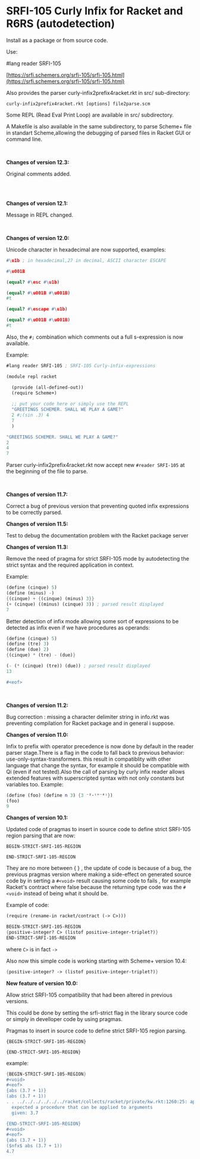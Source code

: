 # SRFI-105 Curly Infix for Racket and R6RS (autodetection)

Install as a package or from source code.
 
Use:

#lang reader SRFI-105


[https://srfi.schemers.org/srfi-105/srfi-105.html](https://srfi.schemers.org/srfi-105/srfi-105.html)


Also provides the parser curly-infix2prefix4racket.rkt in src/ sub-directory:


```curly-infix2prefix4racket.rkt [options] file2parse.scm```


Some REPL (Read Eval Print Loop) are available in src/ subdirectory.

A Makefile is also available in the same subdirectory, to parse Scheme+ file in standart Scheme,allowing the debugging of parsed files in Racket GUI or command line.

<br>

**Changes of version 12.3:**

Original comments added.

<br>

<br>

**Changes of version 12.1:**

Message in REPL changed.

<br>

**Changes of version 12.0:**

Unicode character in hexadecimal are now supported, examples:

```scheme
#\u1b ; in hexadecimal,27 in decimal, ASCII character ESCAPE

#\u001B
```

```scheme
(equal? #\esc #\u1b)

(equal? #\u001B #\u001B)
#t
```

```scheme
(equal? #\escape #\u1b)

(equal? #\u001B #\u001B)
#t
```

Also, the ```#;``` combination which comments out a full s-expression is now available.

Example:

```scheme
#lang reader SRFI-105 ; SRFI-105 Curly-infix-expressions

(module repl racket

  (provide (all-defined-out)) 
  (require Scheme+)
  
  ;; put your code here or simply use the REPL
  "GREETINGS SCHEMER. SHALL WE PLAY A GAME?"
  2 #;(sin .3) 4
  7
  )

"GREETINGS SCHEMER. SHALL WE PLAY A GAME?"
2
4
7
``` 


Parser curly-infix2prefix4racket.rkt now accept new ```#reader SRFI-105``` at the beginning of the file to parse.


<br>

**Changes of version 11.7:**

Correct a bug of previous version that preventing quoted infix expressions to be correctly parsed. 


**Changes of version 11.5:**

Test to debug the documentation problem with the Racket package server




**Changes of version 11.3:**

Remove the need of pragma for strict SRFI-105 mode by autodetecting the strict syntax and the required application in context.

Example:
```scheme
(define (cinque) 5)
(define (minus) -)
{(cinque) + {(cinque) (minus) 3}}
(+ (cinque) ((minus) (cinque) 3)) ; parsed result displayed
7
```


Better detection of infix mode allowing some sort of expressions to be detected as infix even if we have procedures as operands:

```scheme
(define (cinque) 5)
(define (tre) 3)
(define (due) 2)
{(cinque) * (tre) - (due)}

(- (* (cinque) (tre)) (due)) ; parsed result displayed
13

#<eof>
```


<br>

**Changes of version 11.2:**

Bug correction : missing a character delimiter string in info.rkt was preventing compilation for Racket package and in general i suppose.

**Changes of version 11.0:**

Infix to prefix with operator precedence is now done by default in the reader parser stage.There is a flag in the code to fall back to previous behavior: use-only-syntax-transformers. this result in compatiblity with other language that change the syntax, for example it should be compatible with Qi (even if not tested).Also the call of parsing by curly infix reader allows extended features with superscripted syntax with not only constants but variables too.
Example:
```scheme
(define (foo) (define n 3) {3 ⁻²·⁽ⁿ⁻⁴⁾})
(foo)
9
```





**Changes of version 10.1:**

Updated code of pragmas to insert in source code to define strict SRFI-105 region parsing that are now:

```BEGIN-STRICT-SRFI-105-REGION```

```END-STRICT-SRFI-105-REGION```

They are no more between {  } , the update of code is because of a bug, the previous pragmas version where making a side-effect on generated source code by in serting a ```#<void>``` result causing some code to fails , for example Racket's contract where false because the returning type code was the ```#<void>``` instead of being what it should be.

Example of code:

```scheme
(require (rename-in racket/contract (-> C>)))

BEGIN-STRICT-SRFI-105-REGION
{positive-integer? C> (listof positive-integer-triplet?)}
END-STRICT-SRFI-105-REGION
```

where ```C>``` is in fact ```->```

Also now this simple code is working starting with Scheme+ version 10.4:

```scheme
{positive-integer? -> (listof positive-integer-triplet?)}
```



**New feature of version 10.0:**

Allow strict SRFI-105 compatibility that had been altered in previous versions.

This could be done by setting the srfi-strict flag in the library source code or simply in develloper code by using pragmas.

Pragmas to insert in source code to define strict SRFI-105 region parsing.

```{BEGIN-STRICT-SRFI-105-REGION}```

```{END-STRICT-SRFI-105-REGION}```

example:

```scheme
{BEGIN-STRICT-SRFI-105-REGION}
#<void>
#<eof>
{abs (3.7 + 1)}
(abs (3.7 + 1))
. . ../../../../../../racket/collects/racket/private/kw.rkt:1260:25: application: not a procedure;
  expected a procedure that can be applied to arguments
  given: 3.7

{END-STRICT-SRFI-105-REGION}
#<void>
#<eof>
{abs (3.7 + 1)}
($nfx$ abs (3.7 + 1))
4.7
```



